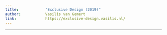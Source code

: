 ```yaml
---
title:            "Exclusive Design (2019)"
author:           Vasilis van Gemert
link:             https://exclusive-design.vasilis.nl/
---
```

---
